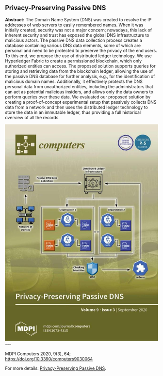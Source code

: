 ## Privacy-Preserving Passive DNS

**Abstract:** The Domain Name System (DNS) was created to resolve the IP addresses of web servers to easily remembered names. When it was initially created, security was not a major concern; nowadays, this lack of inherent security and trust has exposed the global DNS infrastructure to malicious actors. The passive DNS data collection process creates a database containing various DNS data elements, some of which are personal and need to be protected to preserve the privacy of the end users. To this end, we propose the use of distributed ledger technology. We use Hyperledger Fabric to create a permissioned blockchain, which only authorized entities can access. The proposed solution supports queries for storing and retrieving data from the blockchain ledger, allowing the use of the passive DNS database for further analysis, e.g., for the identification of malicious domain names. Additionally, it effectively protects the DNS personal data from unauthorized entities, including the administrators that can act as potential malicious insiders, and allows only the data owners to perform queries over these data. We evaluated our proposed solution by creating a proof-of-concept experimental setup that passively collects DNS data from a network and then uses the distributed ledger technology to store the data in an immutable ledger, thus providing a full historical overview of all the records.


<picture>
    <source type="images/webp" srcset="/images/PRESERVE_DNS_COVER.webp" />
    <source type="images/png" srcset="/images/PRESERVE_DNS_COVER.jpg" />
    <img class="z-depth-1" src="/images/PRESERVE_DNS_COVER.jpg" alt="Privacy-Preserving Passive DNS">
</picture>

<br>
---
<br>

MDPI Computers 2020, 9(3), 64; https://doi.org/10.3390/computers9030064

For more details: [Privacy-Preserving Passive DNS](https://www.mdpi.com/2073-431X/9/3/64).
